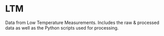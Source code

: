 # LTM
Data from Low Temperature Measurements. Includes the raw &amp; processed data as well as the Python scripts used for processing.
